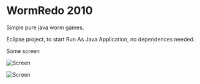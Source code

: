 # WormRedo 2010
Simple pure java worm games. 

Eclipse project, to start Run As Java Application, no dependences needed.

Some screen

![Screen](https://github.com/xreef/WormRedo/blob/master/resources/schem01.png)

![Screen](https://github.com/xreef/WormRedo/blob/master/resources/schem02.png)
